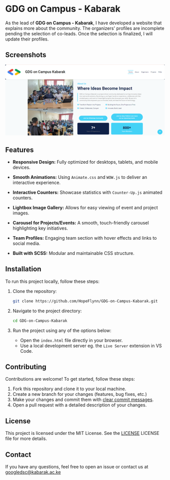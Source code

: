 # GDG on Campus - Kabarak

As the lead of **GDG on Campus - Kabarak**, I have developed a website that explains more about the community. The organizers' profiles are incomplete pending the selection of co-leads. Once the selection is finalized, I will update their profiles.

## Screenshots 

![About Us](https://github.com/HopeFlynn/GDG-on-Campus-Kabarak/blob/main/About%20us.png)

## Features

- **Responsive Design:** Fully optimized for desktops, tablets, and mobile devices.

- **Smooth Animations:** Using `Animate.css` and `WOW.js` to deliver an interactive experience.

- **Interactive Counters:** Showcase statistics with `Counter-Up.js` animated counters.

- **Lightbox Image Gallery:** Allows for easy viewing of event and project images.

- **Carousel for Projects/Events:** A smooth, touch-friendly carousel highlighting key initiatives.

- **Team Profiles:** Engaging team section with hover effects and links to social media.

- **Built with SCSS:** Modular and maintainable CSS structure.

## Installation

To run this project locally, follow these steps:

1. Clone the repository:

   ```bash
   git clone https://github.com/HopeFlynn/GDG-on-Campus-Kabarak.git
   ```

2. Navigate to the project directory:

   ```bash
   cd GDG-on-Campus-Kabarak
   ```

3. Run the project using any of the options below: 
   - Open the `index.html` file directly in your browser.
   - Use a local development server eg. the `Live Server` extension in VS Code.

## Contributing

Contributions are welcome! To get started, follow these steps:

1. Fork this repository and clone it to your local machine.
2. Create a new branch for your changes (features, bug fixes, etc.)
3. Make your changes and commit them with [clear commit messages](https://www.freecodecamp.org/news/how-to-write-better-git-commit-messages/).
4. Open a pull request with a detailed description of your changes.

## License

This project is licensed under the MIT License. See the [LICENSE](https://github.com/HopeFlynn/GDG-on-Campus-Kabarak/blob/main/LICENSE)
LICENSE file for more details.

## Contact

If you have any questions, feel free to open an issue or contact us at googledsc@kabarak.ac.ke
